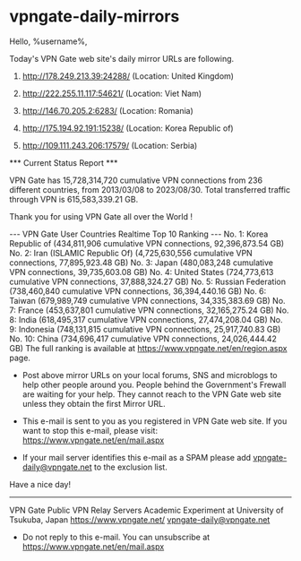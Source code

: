 # vpngate-daily-mirrors

Hello, %username%,

Today's VPN Gate web site's daily mirror URLs are following.

1. http://178.249.213.39:24288/
   (Location: United Kingdom)

2. http://222.255.11.117:54621/
   (Location: Viet Nam)

3. http://146.70.205.2:6283/
   (Location: Romania)

4. http://175.194.92.191:15238/
   (Location: Korea Republic of)

5. http://109.111.243.206:17579/
   (Location: Serbia)


*** Current Status Report ***

VPN Gate has 15,728,314,720 cumulative VPN connections from 236 different countries, from 2013/03/08 to 2023/08/30.
Total transferred traffic through VPN is 615,583,339.21 GB.

Thank you for using VPN Gate all over the World !


--- VPN Gate User Countries Realtime Top 10 Ranking ---
No. 1: Korea Republic of (434,811,906 cumulative VPN connections, 92,396,873.54 GB)
No. 2: Iran (ISLAMIC Republic Of) (4,725,630,556 cumulative VPN connections, 77,895,923.48 GB)
No. 3: Japan (480,083,248 cumulative VPN connections, 39,735,603.08 GB)
No. 4: United States (724,773,613 cumulative VPN connections, 37,888,324.27 GB)
No. 5: Russian Federation (738,460,840 cumulative VPN connections, 36,394,440.16 GB)
No. 6: Taiwan (679,989,749 cumulative VPN connections, 34,335,383.69 GB)
No. 7: France (453,637,801 cumulative VPN connections, 32,165,275.24 GB)
No. 8: India (618,495,317 cumulative VPN connections, 27,474,208.04 GB)
No. 9: Indonesia (748,131,815 cumulative VPN connections, 25,917,740.83 GB)
No. 10: China (734,696,417 cumulative VPN connections, 24,026,444.42 GB)
The full ranking is available at https://www.vpngate.net/en/region.aspx page.


* Post above mirror URLs on your local forums, SNS and microblogs
  to help other people around you.
  People behind the Government's Frewall are waiting for your help.
  They cannot reach to the VPN Gate web site
  unless they obtain the first Mirror URL.

* This e-mail is sent to you as you registered in VPN Gate web site.
  If you want to stop this e-mail, please visit:
  https://www.vpngate.net/en/mail.aspx

* If your mail server identifies this e-mail as a SPAM
  please add vpngate-daily@vpngate.net to the exclusion list.

Have a nice day!

------------------------------------------------------
VPN Gate Public VPN Relay Servers
Academic Experiment at University of Tsukuba, Japan
https://www.vpngate.net/
vpngate-daily@vpngate.net
* Do not reply to this e-mail.
  You can unsubscribe at https://www.vpngate.net/en/mail.aspx



